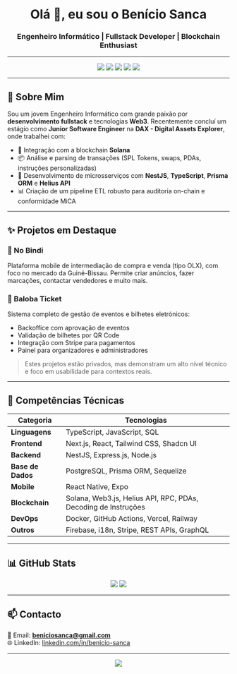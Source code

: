 <h1 align="center">Olá 👋, eu sou o Benício Sanca</h1>
<h3 align="center">Engenheiro Informático | Fullstack Developer | Blockchain Enthusiast</h3>

---

<p align="center">
  <img src="https://img.shields.io/badge/BackEnd-NestJS-red?style=for-the-badge&logo=nestjs&logoColor=white"/>
  <img src="https://img.shields.io/badge/FrontEnd-Next.js-black?style=for-the-badge&logo=next.js"/>
  <img src="https://img.shields.io/badge/Mobile-React%20Native-blue?style=for-the-badge&logo=react"/>
  <img src="https://img.shields.io/badge/Blockchain-Solana-4300db?style=for-the-badge&logo=solana"/>
  <img src="https://img.shields.io/badge/DB-Prisma-3982ce?style=for-the-badge&logo=prisma"/>
</p>

---

## 🚀 Sobre Mim

Sou um jovem Engenheiro Informático com grande paixão por **desenvolvimento fullstack** e tecnologias **Web3**. Recentemente concluí um estágio como **Junior Software Engineer** na **DAX - Digital Assets Explorer**, onde trabalhei com:

- 🔗 Integração com a blockchain **Solana**
- 📦 Análise e parsing de transações (SPL Tokens, swaps, PDAs, instruções personalizadas)
- 🧠 Desenvolvimento de microsserviços com **NestJS**, **TypeScript**, **Prisma ORM** e **Helius API**
- 📊 Criação de um pipeline ETL robusto para auditoria on-chain e conformidade MiCA

---

## ✨ Projetos em Destaque

### 📱 No Bindi
Plataforma mobile de intermediação de compra e venda (tipo OLX), com foco no mercado da Guiné-Bissau. Permite criar anúncios, fazer marcações, contactar vendedores e muito mais.

### 🎫 Baloba Ticket
Sistema completo de gestão de eventos e bilhetes eletrónicos:
- Backoffice com aprovação de eventos
- Validação de bilhetes por QR Code
- Integração com Stripe para pagamentos
- Painel para organizadores e administradores

> Estes projetos estão privados, mas demonstram um alto nível técnico e foco em usabilidade para contextos reais.

---

## 🧠 Competências Técnicas

| Categoria        | Tecnologias                                                              |
|------------------|--------------------------------------------------------------------------|
| **Linguagens**   | TypeScript, JavaScript, SQL                                              |
| **Frontend**     | Next.js, React, Tailwind CSS, Shadcn UI                                  |
| **Backend**      | NestJS, Express.js, Node.js                                              |
| **Base de Dados**| PostgreSQL, Prisma ORM, Sequelize                                        |
| **Mobile**       | React Native, Expo                                                       |
| **Blockchain**   | Solana, Web3.js, Helius API, RPC, PDAs, Decoding de Instruções           |
| **DevOps**       | Docker, GitHub Actions, Vercel, Railway                                  |
| **Outros**       | Firebase, i18n, Stripe, REST APIs, GraphQL                               |

---

## 📊 GitHub Stats

<p align="center">
  <img src="https://github-readme-stats.vercel.app/api?username=Benicio-Sanca&show_icons=true&theme=tokyonight" />
  <img src="https://github-readme-stats.vercel.app/api/top-langs/?username=Benicio-Sanca&layout=compact&theme=tokyonight"/>
</p>

---

## 📫 Contacto

📩 Email: **beniciosanca@gmail.com**  
🌐 LinkedIn: [linkedin.com/in/benicio-sanca](https://www.linkedin.com/in/benicio-sanca/)

---

<p align="center">
  <img src="https://capsule-render.vercel.app/api?type=waving&color=gradient&height=120&section=footer"/>
</p>
